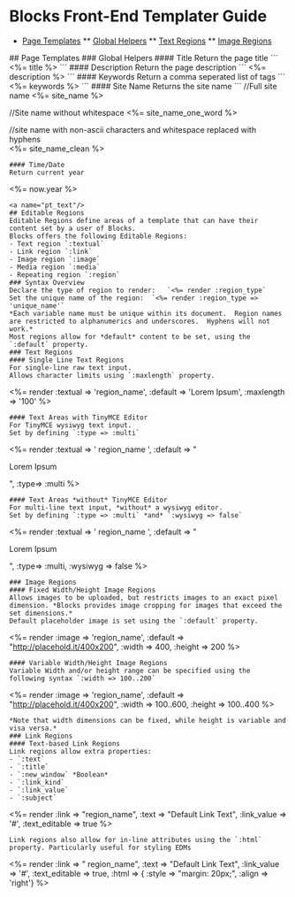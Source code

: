 # Blocks Front-End Templater Guide
* [Page Templates](#page_templates)
** [Global Helpers](#pt_global)
** [Text Regions](#pt_text)
** [Image Regions](#pt_image)
	

<a name="page_templates"/>
## Page Templates
<a name="pt_global"/>
### Global Helpers
#### Title
Return the page title
```
<%= title %>
```
#### Description
Return the page description
```
<%= description %>
```
#### Keywords
Return a comma seperated list of tags
```
<%= keywords %>
```
#### Site Name
Returns the site name
```
//Full site name	
<%= site_name %>

//Site name without whitespace
<%= site_name_one_word %>

//site name with non-ascii characters and whitespace replaced with hyphens	
<%= site_name_clean %>
```
#### Time/Date
Return current year
```
<%= now.year %>
```
<a name="pt_text"/>
## Editable Regions
Editable Regions define areas of a template that can have their content set by a user of Blocks.
Blocks offers the following Editable Regions:
- Text region `:textual`
- Link region `:link`
- Image region `:image`
- Media region `:media`
- Repeating region `:region`
### Syntax Overview
Declare the type of region to render:	`<%= render :region_type`
Set the unique name of the region:	`<%= render :region_type => 'unique_name'` 
*Each variable name must be unique within its document.  Region names are restricted to alphanumerics and underscores.  Hyphens will not work.* 
Most regions allow for *default* content to be set, using the `:default` property.
### Text Regions
#### Single Line Text Regions
For single-line raw text input. 
Allows character limits using `:maxlength` property.
```
<%= render :textual => 'region_name', :default => 'Lorem Ipsum', :maxlength => '100' %>
```
#### Text Areas with TinyMCE Editor
For TinyMCE wysiwyg text input. 
Set by defining `:type => :multi`
```
<%= render :textual => ' region_name ', :default => "<p>Lorem Ipsum</p>", :type=> :multi %>
```
#### Text Areas *without* TinyMCE Editor
For multi-line text input, *without* a wysiwyg editor. 
Set by defining `:type => :multi` *and* `:wysiwyg => false`
```
<%= render :textual => ' region_name ', :default => "<p>Lorem Ipsum</p>", :type=> :multi, :wysiwyg => false %>
```
### Image Regions
#### Fixed Width/Height Image Regions
Allows images to be uploaded, but restricts images to an exact pixel dimension. *Blocks provides image cropping for images that exceed the set dimensions.*
Default placeholder image is set using the `:default` property.
```
<%= render :image => 'region_name',  :default => "http://placehold.it/400x200", :width => 400, :height => 200 %>
```
#### Variable Width/Height Image Regions
Variable Width and/or height range can be specified using the following syntax `:width => 100..200` 
```
<%= render :image => 'region_name', :default => "http://placehold.it/400x200", :width => 100..600, :height => 100..400 %>
```
*Note that width dimensions can be fixed, while height is variable and visa versa.*
### Link Regions
#### Text-based Link Regions
Link regions allow extra properties:
- `:text`
- `:title`
- `:new_window` *Boolean*
- `:link_kind`
- `:link_value`
- `:subject`
```
<%= render :link => "region_name", :text => "Default Link Text", :link_value => '#', :text_editable => true %>
```
Link regions also allow for in-line attributes using the `:html` property. Particularly useful for styling EDMs
```
<%= render :link => " region_name", :text => "Default Link Text", :link_value => '#', :text_editable => true, :html => { :style => "margin: 20px;", :align => 'right'} %>
```
